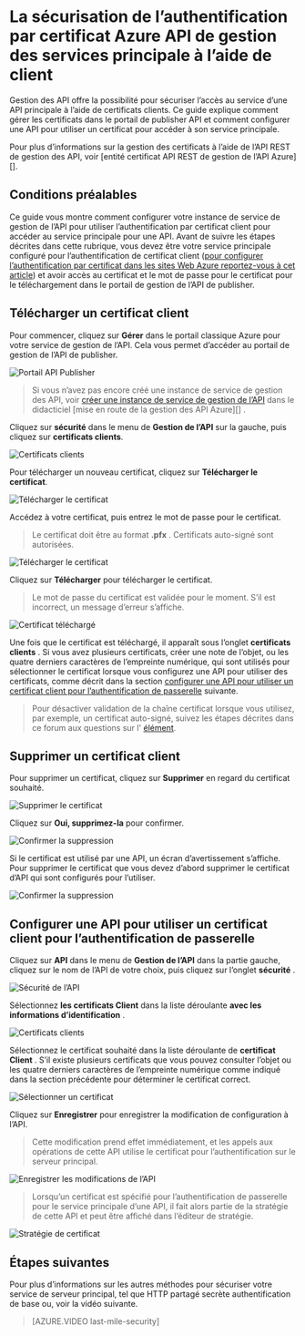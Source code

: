 <properties 
    pageTitle="La sécurisation de l’authentification par certificat Azure API de gestion des services principale à l’aide de client" 
    description="Découvrez comment sécuriser les services principale à l’aide d’authentification par certificat client Gestion des API Azure." 
    services="api-management" 
    documentationCenter="" 
    authors="steved0x" 
    manager="erikre" 
    editor=""/>

<tags 
    ms.service="api-management" 
    ms.workload="mobile" 
    ms.tgt_pltfrm="na" 
    ms.devlang="na" 
    ms.topic="article" 
    ms.date="10/25/2016" 
    ms.author="sdanie"/>

# <a name="how-to-secure-back-end-services-using-client-certificate-authentication-in-azure-api-management"></a>La sécurisation de l’authentification par certificat Azure API de gestion des services principale à l’aide de client

Gestion des API offre la possibilité pour sécuriser l’accès au service d’une API principale à l’aide de certificats clients. Ce guide explique comment gérer les certificats dans le portail de publisher API et comment configurer une API pour utiliser un certificat pour accéder à son service principale.

Pour plus d’informations sur la gestion des certificats à l’aide de l’API REST de gestion des API, voir [entité certificat API REST de gestion de l’API Azure][].

## <a name="prerequisites"> </a>Conditions préalables

Ce guide vous montre comment configurer votre instance de service de gestion de l’API pour utiliser l’authentification par certificat client pour accéder au service principale pour une API. Avant de suivre les étapes décrites dans cette rubrique, vous devez être votre service principale configuré pour l’authentification de certificat client ([pour configurer l’authentification par certificat dans les sites Web Azure reportez-vous à cet article][]) et avoir accès au certificat et le mot de passe pour le certificat pour le téléchargement dans le portail de gestion de l’API de publisher.

## <a name="step1"> </a>Télécharger un certificat client

Pour commencer, cliquez sur **Gérer** dans le portail classique Azure pour votre service de gestion de l’API. Cela vous permet d’accéder au portail de gestion de l’API de publisher.

![Portail API Publisher][api-management-management-console]

>Si vous n’avez pas encore créé une instance de service de gestion des API, voir [créer une instance de service de gestion de l’API][] dans le didacticiel [mise en route de la gestion des API Azure][] .

Cliquez sur **sécurité** dans le menu de **Gestion de l’API** sur la gauche, puis cliquez sur **certificats clients**.

![Certificats clients][api-management-security-client-certificates]

Pour télécharger un nouveau certificat, cliquez sur **Télécharger le certificat**.

![Télécharger le certificat][api-management-upload-certificate]

Accédez à votre certificat, puis entrez le mot de passe pour le certificat.

>Le certificat doit être au format **.pfx** . Certificats auto-signé sont autorisées.

![Télécharger le certificat][api-management-upload-certificate-form]

Cliquez sur **Télécharger** pour télécharger le certificat.

>Le mot de passe du certificat est validée pour le moment. S’il est incorrect, un message d’erreur s’affiche.

![Certificat téléchargé][api-management-certificate-uploaded]

Une fois que le certificat est téléchargé, il apparaît sous l’onglet **certificats clients** . Si vous avez plusieurs certificats, créer une note de l’objet, ou les quatre derniers caractères de l’empreinte numérique, qui sont utilisés pour sélectionner le certificat lorsque vous configurez une API pour utiliser des certificats, comme décrit dans la section [configurer une API pour utiliser un certificat client pour l’authentification de passerelle][] suivante.

>Pour désactiver validation de la chaîne certificat lorsque vous utilisez, par exemple, un certificat auto-signé, suivez les étapes décrites dans ce forum aux questions sur l' [élément](api-management-faq.md#can-i-use-a-self-signed-ssl-certificate-for-a-back-end).

## <a name="step1a"> </a>Supprimer un certificat client

Pour supprimer un certificat, cliquez sur **Supprimer** en regard du certificat souhaité.

![Supprimer le certificat][api-management-certificate-delete]

Cliquez sur **Oui, supprimez-la** pour confirmer.

![Confirmer la suppression][api-management-confirm-delete]

Si le certificat est utilisé par une API, un écran d’avertissement s’affiche. Pour supprimer le certificat que vous devez d’abord supprimer le certificat d’API qui sont configurés pour l’utiliser.

![Confirmer la suppression][api-management-confirm-delete-policy]

## <a name="step2"> </a>Configurer une API pour utiliser un certificat client pour l’authentification de passerelle

Cliquez sur **API** dans le menu de **Gestion de l’API** dans la partie gauche, cliquez sur le nom de l’API de votre choix, puis cliquez sur l’onglet **sécurité** .

![Sécurité de l’API][api-management-api-security]

Sélectionnez **les certificats Client** dans la liste déroulante **avec les informations d’identification** .

![Certificats clients][api-management-mutual-certificates]

Sélectionnez le certificat souhaité dans la liste déroulante de **certificat Client** . S’il existe plusieurs certificats que vous pouvez consulter l’objet ou les quatre derniers caractères de l’empreinte numérique comme indiqué dans la section précédente pour déterminer le certificat correct.

![Sélectionner un certificat][api-management-select-certificate]

Cliquez sur **Enregistrer** pour enregistrer la modification de configuration à l’API.

>Cette modification prend effet immédiatement, et les appels aux opérations de cette API utilise le certificat pour l’authentification sur le serveur principal.

![Enregistrer les modifications de l’API][api-management-save-api]

>Lorsqu’un certificat est spécifié pour l’authentification de passerelle pour le service principale d’une API, il fait alors partie de la stratégie de cette API et peut être affiché dans l’éditeur de stratégie.

![Stratégie de certificat][api-management-certificate-policy]

## <a name="next-steps"></a>Étapes suivantes

Pour plus d’informations sur les autres méthodes pour sécuriser votre service de serveur principal, tel que HTTP partagé secrète authentification de base ou, voir la vidéo suivante.

> [AZURE.VIDEO last-mile-security]

[api-management-management-console]: ./media/api-management-howto-mutual-certificates/api-management-management-console.png
[api-management-security-client-certificates]: ./media/api-management-howto-mutual-certificates/api-management-security-client-certificates.png
[api-management-upload-certificate]: ./media/api-management-howto-mutual-certificates/api-management-upload-certificate.png
[api-management-upload-certificate-form]: ./media/api-management-howto-mutual-certificates/api-management-upload-certificate-form.png
[api-management-certificate-uploaded]: ./media/api-management-howto-mutual-certificates/api-management-certificate-uploaded.png
[api-management-api-security]: ./media/api-management-howto-mutual-certificates/api-management-api-security.png
[api-management-mutual-certificates]: ./media/api-management-howto-mutual-certificates/api-management-mutual-certificates.png
[api-management-select-certificate]: ./media/api-management-howto-mutual-certificates/api-management-select-certificate.png
[api-management-save-api]: ./media/api-management-howto-mutual-certificates/api-management-save-api.png
[api-management-certificate-policy]: ./media/api-management-howto-mutual-certificates/api-management-certificate-policy.png
[api-management-certificate-delete]: ./media/api-management-howto-mutual-certificates/api-management-certificate-delete.png
[api-management-confirm-delete]: ./media/api-management-howto-mutual-certificates/api-management-confirm-delete.png
[api-management-confirm-delete-policy]: ./media/api-management-howto-mutual-certificates/api-management-confirm-delete-policy.png



[How to add operations to an API]: api-management-howto-add-operations.md
[How to add and publish a product]: api-management-howto-add-products.md
[Monitoring and analytics]: ../api-management-monitoring.md
[Add APIs to a product]: api-management-howto-add-products.md#add-apis
[Publish a product]: api-management-howto-add-products.md#publish-product
[Prise en main avec la gestion des API Azure]: api-management-get-started.md
[API Management policy reference]: api-management-policy-reference.md
[Caching policies]: api-management-policy-reference.md#caching-policies
[Créer une instance de service de gestion de l’API]: api-management-get-started.md#create-service-instance

[Azure entité API gestion reste API certificat]: http://msdn.microsoft.com/library/azure/dn783483.aspx
[WebApp-GraphAPI-DotNet]: https://github.com/AzureADSamples/WebApp-GraphAPI-DotNet
[Pour configurer l’authentification par certificat dans les sites Web Azure reportez-vous à cet article]: https://azure.microsoft.com/en-us/documentation/articles/app-service-web-configure-tls-mutual-auth/

[Prerequisites]: #prerequisites
[Upload a client certificate]: #step1
[Delete a client certificate]: #step1a
[Configurer une API pour utiliser un certificat client pour l’authentification de passerelle]: #step2
[Test the configuration by calling an operation in the Developer Portal]: #step3
[Next steps]: #next-steps


 
